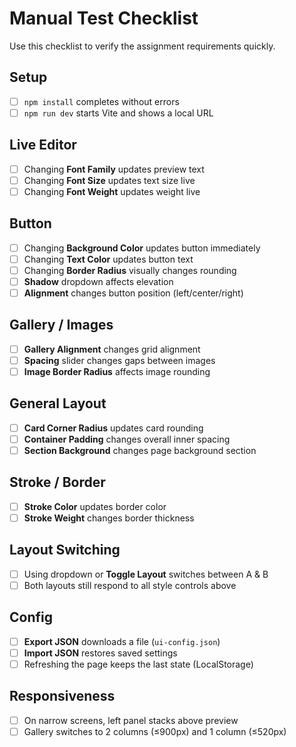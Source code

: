 # Manual Test Checklist

Use this checklist to verify the assignment requirements quickly.

## Setup
- [ ] `npm install` completes without errors
- [ ] `npm run dev` starts Vite and shows a local URL

## Live Editor
- [ ] Changing **Font Family** updates preview text
- [ ] Changing **Font Size** updates text size live
- [ ] Changing **Font Weight** updates weight live

## Button
- [ ] Changing **Background Color** updates button immediately
- [ ] Changing **Text Color** updates button text
- [ ] Changing **Border Radius** visually changes rounding
- [ ] **Shadow** dropdown affects elevation
- [ ] **Alignment** changes button position (left/center/right)

## Gallery / Images
- [ ] **Gallery Alignment** changes grid alignment
- [ ] **Spacing** slider changes gaps between images
- [ ] **Image Border Radius** affects image rounding

## General Layout
- [ ] **Card Corner Radius** updates card rounding
- [ ] **Container Padding** changes overall inner spacing
- [ ] **Section Background** changes page background section

## Stroke / Border
- [ ] **Stroke Color** updates border color
- [ ] **Stroke Weight** changes border thickness

## Layout Switching
- [ ] Using dropdown or **Toggle Layout** switches between A & B
- [ ] Both layouts still respond to all style controls above

## Config
- [ ] **Export JSON** downloads a file (`ui-config.json`)
- [ ] **Import JSON** restores saved settings
- [ ] Refreshing the page keeps the last state (LocalStorage)

## Responsiveness
- [ ] On narrow screens, left panel stacks above preview
- [ ] Gallery switches to 2 columns (≤900px) and 1 column (≤520px)
